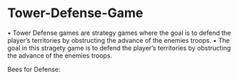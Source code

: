 # Tower-Defense-Game

• Tower Defense games are strategy games where the goal is to defend the player’s territories by obstructing the advance of the enemies troops.
• The goal in this stragety game is to defend the player’s territories by obstructing the advance of the enemies troops.

Bees for Defense:
  
